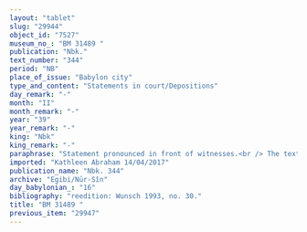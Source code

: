 ```yaml
---
layout: "tablet"
slug: "29944"
object_id: "7527"
museum_no_: "BM 31489 "
publication: "Nbk."
text_number: "344"
period: "NB"
place_of_issue: "Babylon city"
type_and_content: "Statements in court/Depositions"
day_remark: "-"
month: "II"
month_remark: "-"
year: "39"
year_remark: "-"
king: "Nbk"
king_remark: "-"
paraphrase: "Statement pronounced in front of witnesses.<br /> The text has been written with the purpose of recording the names of the witnesses who were present when <strong>A</strong> declared that &nbsp;<strong><sup>f</sup>C</strong> <em>has received</em> (? the verb is lost in a lacuna) the 2 minas and 6 2/3 shekels of silver which <strong>B </strong>paid (<em>nadānu</em>) <em>instead of </em>&nbsp;the silver that <strong>A</strong> owed to her. The final part of the text is fragmentary, only a reference to some commonly held property (<em>kar&ucirc;</em>) can be clearly identified. Names of 3 witnesses (including 2 courtiers, <em>rē&scaron; &scaron;arri</em>) and the scribe: Bulṭāya/Rēmūtu//Pahāru.<br /> &nbsp;<br /> <strong>A</strong> = Bēl-u&scaron;allim/Zēria//Nabāya; <strong>B</strong> = Iddin-Marduk/Iqī&scaron;āya//Nūr-S&icirc;n; <strong><sup>f</sup>C</strong> = <sup>f</sup>Silim-I&scaron;tar/Kurigalzu//&Scaron;a-nā&scaron;i&scaron;u"
imported: "Kathleen Abraham 14/04/2017"
publication_name: "Nbk. 344"
archive: "Egibi/Nūr-Sîn"
day_babylonian_: "16"
bibliography: "reedition: Wunsch 1993, no. 30."
title: "BM 31489 "
previous_item: "29947"
---
```

